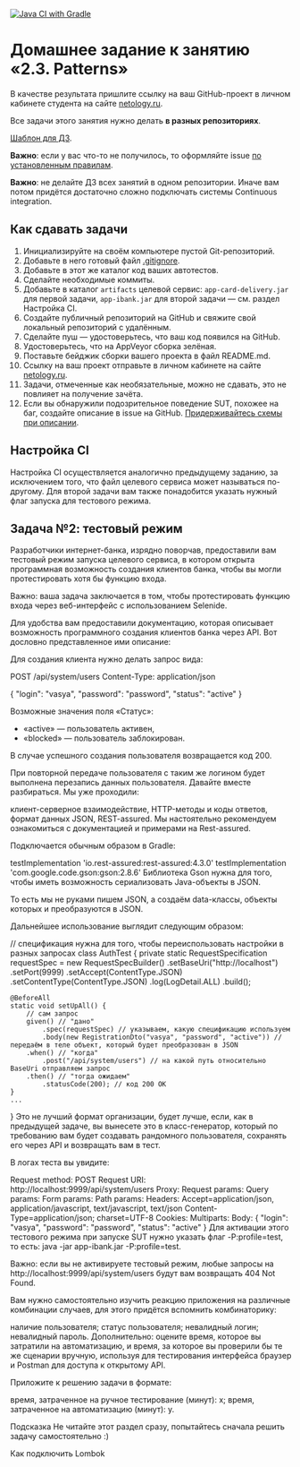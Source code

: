 [![Java CI with Gradle](https://github.com/komshuk/TestMode/actions/workflows/blank.yml/badge.svg)](https://github.com/komshuk/TestMode/actions/workflows/blank.yml)

# Домашнее задание к занятию «2.3. Patterns»

В качестве результата пришлите ссылку на ваш GitHub-проект в личном кабинете студента на сайте [netology.ru](https://netology.ru).

Все задачи этого занятия нужно делать **в разных репозиториях**.

[Шаблон для ДЗ](https://github.com/netology-code/aqa-code/tree/master/patterns).

**Важно**: если у вас что-то не получилось, то оформляйте issue [по установленным правилам](../report-requirements.md).

**Важно**: не делайте ДЗ всех занятий в одном репозитории. Иначе вам потом придётся достаточно сложно подключать системы Continuous integration.

## Как сдавать задачи

1. Инициализируйте на своём компьютере пустой Git-репозиторий.
1. Добавьте в него готовый файл [.gitignore](../.gitignore).
1. Добавьте в этот же каталог код ваших автотестов.
1. Сделайте необходимые коммиты.
1. Добавьте в каталог `artifacts` целевой сервис: `app-card-delivery.jar` для первой задачи, `app-ibank.jar` для второй задачи — см. раздел Настройка CI.
1. Создайте публичный репозиторий на GitHub и свяжите свой локальный репозиторий с удалённым.
1. Сделайте пуш — удостоверьтесь, что ваш код появился на GitHub.
1. Удостоверьтесь, что на AppVeyor сборка зелёная.
1. Поставьте бейджик сборки вашего проекта в файл README.md.
1. Ссылку на ваш проект отправьте в личном кабинете на сайте [netology.ru](https://netology.ru).
1. Задачи, отмеченные как необязательные, можно не сдавать, это не повлияет на получение зачёта.
1. Если вы обнаружили подозрительное поведение SUT, похожее на баг, создайте описание в issue на GitHub. [Придерживайтесь схемы при описании](../report-requirements.md).

## Настройка CI
    
Настройка CI осуществляется аналогично предыдущему заданию, за исключением того, что файл целевого сервиса может называться по-другому. Для второй задачи вам также понадобится указать нужный флаг запуска для тестового режима.

## Задача №2: тестовый режим
Разработчики интернет-банка, изрядно поворчав, предоставили вам тестовый режим запуска целевого сервиса, в котором открыта программная возможность создания клиентов банка, чтобы вы могли протестировать хотя бы функцию входа.

Важно: ваша задача заключается в том, чтобы протестировать функцию входа через веб-интерфейс с использованием Selenide.

Для удобства вам предоставили документацию, которая описывает возможность программного создания клиентов банка через API. Вот дословно представленное ими описание:

Для создания клиента нужно делать запрос вида:

POST /api/system/users
Content-Type: application/json

{
"login": "vasya",
"password": "password",
"status": "active"
}

Возможные значения поля «Статус»:
* «active» — пользователь активен,
* «blocked» — пользователь заблокирован.

В случае успешного создания пользователя возвращается код 200.

При повторной передаче пользователя с таким же логином будет выполнена перезапись данных пользователя.
Давайте вместе разбираться. Мы уже проходили:

клиент-серверное взаимодействие,
HTTP-методы и коды ответов,
формат данных JSON,
REST-assured.
Мы настоятельно рекомендуем ознакомиться с документацией и примерами на Rest-assured.

Подключается обычным образом в Gradle:

testImplementation 'io.rest-assured:rest-assured:4.3.0'
testImplementation 'com.google.code.gson:gson:2.8.6'
Библиотека Gson нужна для того, чтобы иметь возможность сериализовать Java-объекты в JSON.

То есть мы не руками пишем JSON, а создаём data-классы, объекты которых и преобразуются в JSON.

Дальнейшее использование выглядит следующим образом:

// спецификация нужна для того, чтобы переиспользовать настройки в разных запросах
class AuthTest {
private static RequestSpecification requestSpec = new RequestSpecBuilder()
.setBaseUri("http://localhost")
.setPort(9999)
.setAccept(ContentType.JSON)
.setContentType(ContentType.JSON)
.log(LogDetail.ALL)
.build();

    @BeforeAll
    static void setUpAll() {
        // сам запрос
        given() // "дано"
            .spec(requestSpec) // указываем, какую спецификацию используем 
            .body(new RegistrationDto("vasya", "password", "active")) // передаём в теле объект, который будет преобразован в JSON
        .when() // "когда" 
            .post("/api/system/users") // на какой путь относительно BaseUri отправляем запрос
        .then() // "тогда ожидаем"
            .statusCode(200); // код 200 OK
    }
    ...
}
Это не лучший формат организации, будет лучше, если, как в предыдущей задаче, вы вынесете это в класс-генератор, который по требованию вам будет создавать рандомного пользователя, сохранять его через API и возвращать вам в тест.

В логах теста вы увидите:

Request method:	POST
Request URI:	http://localhost:9999/api/system/users
Proxy:			<none>
Request params:	<none>
Query params:	<none>
Form params:	<none>
Path params:	<none>
Headers:		Accept=application/json, application/javascript, text/javascript, text/json
Content-Type=application/json; charset=UTF-8
Cookies:		<none>
Multiparts:		<none>
Body:
{
"login": "vasya",
"password": "password",
"status": "active"
}
Для активации этого тестового режима при запуске SUT нужно указать флаг -P:profile=test, то есть: java -jar app-ibank.jar -P:profile=test.

Важно: если вы не активируете тестовый режим, любые запросы на http://localhost:9999/api/system/users будут вам возвращать 404 Not Found.

Вам нужно самостоятельно изучить реакцию приложения на различные комбинации случаев, для этого придётся вспомнить комбинаторику:

наличие пользователя;
статус пользователя;
невалидный логин;
невалидный пароль.
Дополнительно: оцените время, которое вы затратили на автоматизацию, и время, за которое вы проверили бы те же сценарии вручную, используя для тестирования интерфейса браузер и Postman для доступа к открытому API.

Приложите к решению задачи в формате:

время, затраченное на ручное тестирование (минут): x;
время, затраченное на автоматизацию (минут): y.

Подсказка
Не читайте этот раздел сразу, попытайтесь сначала решить задачу самостоятельно :)

Как подключить Lombok
